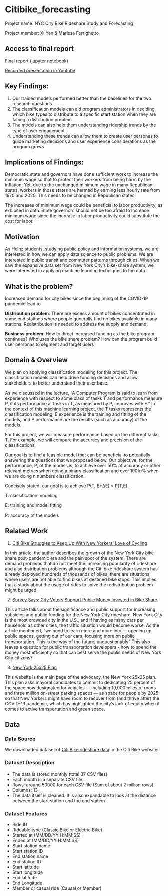 # Citibike_forecasting

Project name: NYC City Bike Rideshare Study and Forecasting

Project member: Xi Yan & Marissa Ferrighetto 

## Access to final report
[Final report (jupyter notebook)](https://github.com/Nellyan4/minimum_wage_study/blob/main/Final.ipynb)

[Recorded presentation in Youtube](https://youtu.be/c303cyhCUzU)

## Key Findings:
1. Our trained models performed better than the baselines for the two research questions
2. The classification models can aid program administrators in deciding which bike types to distribute to a specific start station when they are facing a distribution problem
3. The models can also help them understanding ridership trends by the type of user engagement
4. Understanding these trends can allow them to create user personas to guide marketing decisions and user experience considerations as the program grows


## Implications of Findings:
Democratic state and governors have done sufficient work to increase the minimum wage so that to protect their workers from being harm by the inflation. Yet, due to the unchanged minimum wage in many Republican states, workers in those states are harmed by earning less hourly rate from 1970 and 2020. This needs to be changed in Republican states.

The increases of minimum wage could be beneficial to labor productivity, as exhibited in data. State governors should not be too afraid to increase minimum wage since the increase in labor productivity could substitute the cost for labor.

## Motivation
As Heinz students, studying public policy and information systems, we are interested in how we can apply data science to public problems. We are interested in public transit and commuter patterns through cities. When we saw the expansive data set from New York City’s bike-share system, we were interested in applying machine learning techniques to the data.

## What is the problem?
Increased demand for city bikes since the beginning of the COVID-19 pandemic lead to

**Distribution problem**: There are excess amount of bikes concentrated in some end stations where people generally find no bikes available in many stations. Redistribution is needed to address the supply and demand.

**Business problem**: How to direct increased funding as the bike program continues? Who uses the bike share problem? How can the program build user personas to segment and target users


## Domain & Overview

We plan on applying classification modeling for this project. The classification models can help drive funding decisions and allow stakeholders to better understand their user base.

As we discussed in the lecture, “A Computer Program is said to learn from experience with respect to some class of tasks T and performance measure P, if its performance at tasks in T, as measured by P, improves with E.” In the context of this machine learning project, the T tasks represents the classification modeling, E experience is the training and fitting of the models, and P performance are the results (such as accuracy) of the models.

For this project, we will measure performance based on the different tasks, T. For example, we will compare the accuracy and precision of the classifications.

Our goal is to find a feasible model that can be beneficial to potentially answering the questions that we proposed below. Our objective, for the performance, P, of the models is, to achieve over 50% of accuracy or other relevant metrics when doing a binary classification and over 100/n% when we are doing n numbers classification.

Concisely stated, our goal is to achieve P(T, E+ΔE) > P(T,E).

T: classification modeling

E: training and model fitting

P: accuracy of the models

## Related Work

1. [Citi Bike Struggles to Keep Up With New Yorkers’ Love of Cycling](https://www.nytimes.com/2021/12/02/nyregion/citi-bike-parking-docking-station.html)

  In this article, the author describes the growth of the New York City bike share post-pandemic era and the pain spot of the system. There are demand problems that do not meet the increasing popularity of rideshare and also distribution problems although the Citi bike rideshare system has already deployed hundreds of thousands of bikes, there are situations where users are not able to find bikes at destined bike stops. This implies that a study about the usage of rides to solve the redistribution problem might be urged.

2. [Survey Says: City Voters Support Public Money Invested in Bike Share](https://nyc.streetsblog.org/2021/05/11/survey-says-city-voters-support-public-money-invested-in-bike-share/)

  This article talks about the significance and public support for increasing subsidies and public funding for the New York City rideshare. New York City is the most crowded city in the U.S., and if having as many cars per household as other cities, the traffic situation would become worse. As the article mentioned, “we need to learn more and more into — opening up public spaces, getting out of our cars, focusing more on public transportation. This is the way of the future, unquestionably” This also leaves a question for public transportation developers - how to spend the money most efficiently so that can best serve the public needs of New York City citizens?

3. [New York 25x25 Plan](https://nyc25x25.org/)

  This website is the main page of the advocacy, the New York 25x25 plan. This plan asks mayoral candidates to commit to dedicating 25 percent of the space now designated for vehicles — including 19,000 miles of roads and three million on-street parking spaces — as space for people by 2025 so that New Yorkers might have room to recover from (and thrive after) the COVID-19 pandemic, which has highlighted the city’s lack of equity when it comes to active transportation and green space. 
## Data

### Data Source
We downloaded dataset of [Citi Bike rideshare data](https://ride.citibikenyc.com/system-data) in the Citi Bike website.

### Dataset Description
- The data is stored monthly (total 37 CSV files)
- Each month is a separate CSV file
- Rows: around 50000 for each CSV file (Sum of about 2 million rows)
- Columns: 13
- The data itself is cleaned. It is also expandable to look at the distance between the start station and the end station

### Dataset Features
- Ride ID
- Rideable type (Classic Bike or Electric Bike)
- Started at (MM/DD/YY H:MM:SS)
- Ended at (MM/DD/YY H:MM:SS)
- Start station name
- Start station ID
- End station name
- End station ID
- Start latitude
- Start longitude
- End latitude
- End Longitude
- Member or casual ride (Causal or Member)
